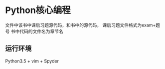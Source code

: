 # Python核心编程

文件中该书中课后习题源代码，和书中的源代码，
课后习题文件格式为exam+题号
书中代码的文件名为章节名

## 运行环境
Python3.5 + vim + Spyder
